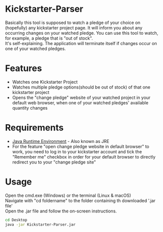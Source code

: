 # Kickstarter-Parser
Basically this tool is supposed to watch a pledge of your choice on (hopefully) any kickstarter project page. It will inform you about any occurring changes on your watched pledge. You can use this tool to watch, for example, a pledge that is "out of stock".  
It's self-explaining. The application will terminate itself if changes occur on one of your watched pledges.


# Features
- Watches one Kickstarter Project
- Watches multiple pledge options(should be out of stock) of that one kickstarter project 
- Opens the "change pledge" website of your watched project in your default web browser, when one of your watched pledges' available quantity changes



# Requirements
- [Java Runtime Environment] - Also known as JRE
- For the feature "open change pledge website in default browser" to work,  you need to log in to your kickstarter account and tick the "Remember me" checkbox in order for your default browser to directly redirect you to your "change pledge site"

# Usage

Open the cmd.exe (Windows) or the terminal (Linux & macOS)  
Navigate with "cd foldername" to the folder containing th downloaded '.jar file'  
Open the .jar file and follow the on-screen instructions.  

```sh
cd Desktop
java -jar Kickstarter-Parser.jar
```

[Java Runtime Environment]:http://java.com/de/download/

